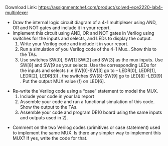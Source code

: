 Download Link: https://assignmentchef.com/product/solved-ece2220-lab4-multiplexer
<br>



<ul>

 <li>Draw the internal logic circuit diagram of a 4-1 multiplexer using AND, OR and NOT gates and include it in your report.</li>

 <li>Implement this circuit using AND, OR and NOT gates in Verilog using switches for the inputs and selects, and LEDs to display the output.

  <ol>

   <li>Write your Verilog code and include it in your report.</li>

   <li>Run a simulation of you Verilog code of the 4-1 Mux.. Show this to the TAs.</li>

   <li>Use switches SW[0], SW[1] SW[2] and SW[3] as the mux inputs. Use SW[8] and SW[9 as your selects. Use the corresponding LEDs for the inputs and selects (i.e SW[0]-SW[3] go to – LEDR[0], LEDR[1], LEDR[2], LEDR[3]) , the switches SW[8]-SW[9] go to LED[8] -LED[9] . Put the output MUX value (f) on LED[6].</li>

  </ol></li>

</ul>

<ul>

 <li>Re-write the Verilog code using a “case” statement to model the MUX.

  <ol>

   <li>Include your code in your lab report</li>

   <li>Assemble your code and run a functional simulation of this code. Show the output to the TAs.</li>

   <li>Assemble your code and program DE10 board using the same inputs and outputs used in 2).</li>

  </ol></li>

</ul>

<ul>

 <li>Comment on the two Verilog codes (primitives or case statement) used to implement the same MUX. Is there any simpler way to implement this MUX? If yes, write the code for that.</li>

</ul>


